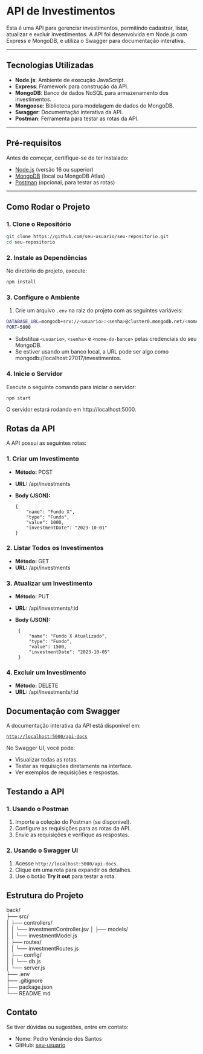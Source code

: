 # API de Investimentos

Esta é uma API para gerenciar investimentos, permitindo cadastrar, listar, atualizar e excluir investimentos. A API foi desenvolvida em Node.js com Express e MongoDB, e utiliza o Swagger para documentação interativa.

---

## Tecnologias Utilizadas

- **Node.js**: Ambiente de execução JavaScript.
- **Express**: Framework para construção da API.
- **MongoDB**: Banco de dados NoSQL para armazenamento dos investimentos.
- **Mongoose**: Biblioteca para modelagem de dados do MongoDB.
- **Swagger**: Documentação interativa da API.
- **Postman**: Ferramenta para testar as rotas da API.

---

## Pré-requisitos

Antes de começar, certifique-se de ter instalado:

- [Node.js](https://nodejs.org/) (versão 16 ou superior)
- [MongoDB](https://www.mongodb.com/) (local ou MongoDB Atlas)
- [Postman](https://www.postman.com/) (opcional, para testar as rotas)

---

## Como Rodar o Projeto

### 1. Clone o Repositório

```bash
git clone https://github.com/seu-usuario/seu-repositorio.git
cd seu-repositorio
```

### 2. Instale as Dependências

No diretório do projeto, execute:

```bash
npm install
```

### 3. Configure o Ambiente

1. Crie um arquivo `.env` na raiz do projeto com as seguintes variáveis:

```bash
DATABASE_URL=mongodb+srv://<usuario>:<senha>@cluster0.mongodb.net/<nome-do-banco>?retryWrites=true&w=majority
PORT=5000
```

- Substitua `<usuario>`, `<senha>` e `<nome-do-banco>` pelas credenciais do seu MongoDB.
- Se estiver usando um banco local, a URL pode ser algo como mongodb://localhost:27017/investimentos.

### 4. Inicie o Servidor

Execute o seguinte comando para iniciar o servidor:

```bash
npm start
```

O servidor estará rodando em http://localhost:5000.

## Rotas da API

A API possui as seguintes rotas:

### 1. Criar um Investimento

- **Método:** POST
- **URL:** /api/investments
- **Body (JSON):**

  ```
  {
      "name": "Fundo X",
      "type": "Fundo",
      "value": 1000,
      "investmentDate": "2023-10-01"
  }
  ```

### 2. Listar Todos os Investimentos

- **Método:** GET
- **URL:** /api/investments

### 3. Atualizar um Investimento

- **Método:** PUT
- **URL:** /api/investments/:id
- **Body (JSON):**

  ```
   {
       "name": "Fundo X Atualizado",
       "type": "Fundo",
       "value": 1500,
       "investmentDate": "2023-10-05"
   }
  ```

### 4. Excluir um Investimento

- **Método:** DELETE
- **URL:** /api/investments/:id

## Documentação com Swagger

A documentação interativa da API está disponível em:

[`http://localhost:5000/api-docs`](http://localhost:5000/api-docs)

No Swagger UI, você pode:

* Visualizar todas as rotas.
* Testar as requisições diretamente na interface.
* Ver exemplos de requisições e respostas.

## Testando a API

### 1. Usando o Postman

1. Importe a coleção do Postman (se disponível).
2. Configure as requisições para as rotas da API.
3. Envie as requisições e verifique as respostas.

### 2. Usando o Swagger UI

1. Acesse `http://localhost:5000/api-docs`.
2. Clique em uma rota para expandir os detalhes.
3. Use o botão **Try it out** para testar a rota.

## Estrutura do Projeto

back/<br>
├── src/<br>
│   ├── controllers/<br>
│   │   └── investmentController.jsv
│   ├── models/<br>
│   │   └── investmentModel.js<br>
│   ├── routes/<br>
│   │   └── investmentRoutes.js<br>
│   ├── config/<br>
│   │   └── db.js<br>
│   └── server.js<br>
├── .env<br>
├── .gitignore<br>
├── package.json<br>
└── README.md<br>

## Contato

Se tiver dúvidas ou sugestões, entre em contato:

* Nome: Pedro Venâncio dos Santos
* GitHub: [seu-usuario](https://github.com/pdrVenancio)
